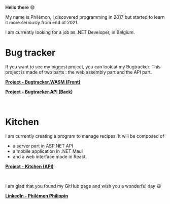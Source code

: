 **Hello there** 😄

My name is Philémon, I discovered programming in 2017 but started to learn it more seriously from end of 2021.

I am currently looking for a job as .NET Developer, in Belgium.

# Bug tracker

If you want to see my biggest project, you can look at my Bugtracker. This project is made of two parts : the web assembly part and the API part.

**[Project - Bugtracker.WASM (Front)](https://github.com/Tarcacode/Bugtracker.WASM-repo)**

**[Project - Bugtracker.API (Back)](https://github.com/Tarcacode/Bugtracker.API-repo)**

<br/>

# Kitchen

I am currently creating a program to manage recipes. It will be composed of

- a server part in ASP.NET API
- a mobile application in .NET Maui
- and a web interface made in React.

**[Project - Kitchen (API)](https://github.com/Tarcacode/Kitchen-repo)**

<br/>

I am glad that you found my GitHub page and wish you a wonderful day 😃

**[LinkedIn - Philémon Philippin](https://www.linkedin.com/in/philemonphilippin/)**
